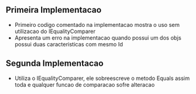 ## Primeira Implementacao
- Primeiro codigo comentado na implementacao mostra o uso sem utilizacao do IEqualityComparer
- Apresenta um erro na implementacao quando possui um dos objs possui duas caracteristicas com mesmo Id

## Segunda Implementacao
- Utiliza o IEqualityComparer<T>, ele sobreescreve o metodo Equals assim toda e qualquer funcao de comparacao sofre alteracao
